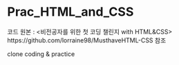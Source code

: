 # Prac_HTML_and_CSS
<p>
코드 원본 : <비전공자를 위한 첫 코딩 챌린지 with HTML&CSS> <br />
https://github.com/lorraine98/MusthaveHTML-CSS 참조
<p />
clone coding &amp; practice
